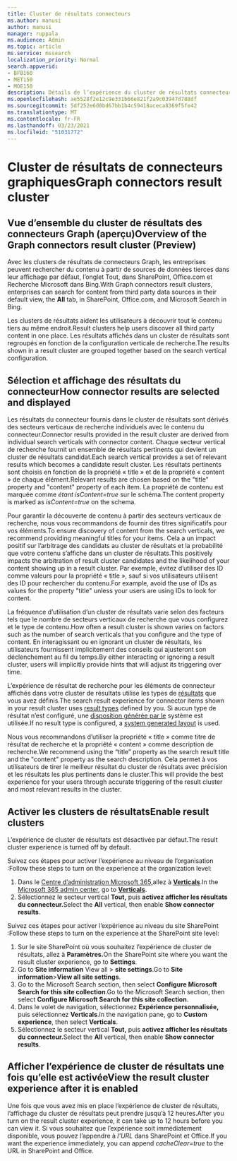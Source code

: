 ```yaml
---
title: Cluster de résultats connecteurs
ms.author: manusi
author: manusi
manager: ruppala
ms.audience: Admin
ms.topic: article
ms.service: mssearch
localization_priority: Normal
search.appverid:
- BFB160
- MET150
- MOE150
description: Détails de l’expérience du cluster de résultats connecteurs
ms.openlocfilehash: ae5528f2e12c9e331b66e821f2a9c03947d788df
ms.sourcegitcommit: 5df252e6d0bd67bb1b4c59418aceca8369f5fe42
ms.translationtype: MT
ms.contentlocale: fr-FR
ms.lasthandoff: 03/23/2021
ms.locfileid: "51031772"
---
```

# <a name="graph-connectors-result-cluster"></a><span data-ttu-id="87075-103">Cluster de résultats de connecteurs graphiques</span><span class="sxs-lookup"><span data-stu-id="87075-103">Graph connectors result cluster</span></span>

## <a name="overview-of-the-graph-connectors-result-cluster-preview"></a><span data-ttu-id="87075-104">Vue d’ensemble du cluster de résultats des connecteurs Graph (aperçu)</span><span class="sxs-lookup"><span data-stu-id="87075-104">Overview of the Graph connectors result cluster (Preview)</span></span>  

<span data-ttu-id="87075-105">Avec les clusters de résultats de connecteurs Graph, les entreprises peuvent  rechercher du contenu à partir de sources de données tierces dans leur affichage par défaut, l’onglet Tout, dans SharePoint, Office.com et Recherche Microsoft dans Bing.</span><span class="sxs-lookup"><span data-stu-id="87075-105">With Graph connectors result clusters, enterprises can search for content from third party data sources in their default view, the **All** tab, in SharePoint, Office.com, and Microsoft Search in Bing.</span></span>

<span data-ttu-id="87075-106">Les clusters de résultats aident les utilisateurs à découvrir tout le contenu tiers au même endroit.</span><span class="sxs-lookup"><span data-stu-id="87075-106">Result clusters help users discover all third party content in one place.</span></span> <span data-ttu-id="87075-107">Les résultats affichés dans un cluster de résultats sont regroupés en fonction de la configuration verticale de recherche.</span><span class="sxs-lookup"><span data-stu-id="87075-107">The results shown in a result cluster are grouped together based on the search vertical configuration.</span></span>

## <a name="how-connector-results-are-selected-and-displayed"></a><span data-ttu-id="87075-108">Sélection et affichage des résultats du connecteur</span><span class="sxs-lookup"><span data-stu-id="87075-108">How connector results are selected and displayed</span></span>

<span data-ttu-id="87075-109">Les résultats du connecteur fournis dans le cluster de résultats sont dérivés des secteurs verticaux de recherche individuels avec le contenu du connecteur.</span><span class="sxs-lookup"><span data-stu-id="87075-109">Connector results provided in the result cluster are derived from individual search verticals with connector content.</span></span> <span data-ttu-id="87075-110">Chaque secteur vertical de recherche fournit un ensemble de résultats pertinents qui devient un cluster de résultats candidat.</span><span class="sxs-lookup"><span data-stu-id="87075-110">Each search vertical provides a set of relevant results which becomes a candidate result cluster.</span></span> <span data-ttu-id="87075-111">Les résultats pertinents sont choisis en fonction de la propriété « title » et de la propriété « content » de chaque élément.</span><span class="sxs-lookup"><span data-stu-id="87075-111">Relevant results are chosen based on the "title" property and "content" property of each item.</span></span> <span data-ttu-id="87075-112">La propriété de contenu est marquée comme *étant isContent=true* sur le schéma.</span><span class="sxs-lookup"><span data-stu-id="87075-112">The content property is marked as *isContent=true* on the schema.</span></span>

<span data-ttu-id="87075-113">Pour garantir la découverte de contenu à partir des secteurs verticaux de recherche, nous vous recommandons de fournir des titres significatifs pour vos éléments.</span><span class="sxs-lookup"><span data-stu-id="87075-113">To ensure discovery of content from the search verticals, we recommend providing meaningful titles for your items.</span></span> <span data-ttu-id="87075-114">Cela a un impact positif sur l’arbitrage des candidats au cluster de résultats et la probabilité que votre contenu s’affiche dans un cluster de résultats.</span><span class="sxs-lookup"><span data-stu-id="87075-114">This positively impacts the arbitration of result cluster candidates and the likelihood of your content showing up in a result cluster.</span></span> <span data-ttu-id="87075-115">Par exemple, évitez d’utiliser des ID comme valeurs pour la propriété « title », sauf si vos utilisateurs utilisent des ID pour rechercher du contenu.</span><span class="sxs-lookup"><span data-stu-id="87075-115">For example, avoid the use of IDs as values for the property "title" unless your users are using IDs to look for content.</span></span>

<span data-ttu-id="87075-116">La fréquence d’utilisation d’un cluster de résultats varie selon des facteurs tels que le nombre de secteurs verticaux de recherche que vous configurez et le type de contenu.</span><span class="sxs-lookup"><span data-stu-id="87075-116">How often a result cluster is shown varies on factors such as the number of search verticals that you configure and the type of content.</span></span> <span data-ttu-id="87075-117">En interagissant ou en ignorant un cluster de résultats, les utilisateurs fournissent implicitement des conseils qui ajusteront son déclenchement au fil du temps.</span><span class="sxs-lookup"><span data-stu-id="87075-117">By either interacting or ignoring a result cluster, users will implicitly provide hints that will adjust its triggering over time.</span></span>

<span data-ttu-id="87075-118">L’expérience de résultat de recherche pour les éléments de connecteur affichés dans votre cluster de résultats utilise les types de [résultats](./customize-search-page.md#create-your-own-result-type) que vous avez définis.</span><span class="sxs-lookup"><span data-stu-id="87075-118">The search result experience for connector items shown in your result cluster uses [result types](./customize-search-page.md#create-your-own-result-type) defined by you.</span></span> <span data-ttu-id="87075-119">Si aucun type de résultat n’est configuré, une [disposition générée par le](./customize-search-page.md#default-search-result-layout) système est utilisée.</span><span class="sxs-lookup"><span data-stu-id="87075-119">If no result type is configured, a [system generated layout](./customize-search-page.md#default-search-result-layout) is used.</span></span> 

<span data-ttu-id="87075-120">Nous vous recommandons d’utiliser la propriété « title » comme titre de résultat de recherche et la propriété « content » comme description de recherche.</span><span class="sxs-lookup"><span data-stu-id="87075-120">We recommend using the “title” property as the search result title and the "content" property as the search description.</span></span> <span data-ttu-id="87075-121">Cela permet à vos utilisateurs de tirer le meilleur résultat du cluster de résultats avec précision et les résultats les plus pertinents dans le cluster.</span><span class="sxs-lookup"><span data-stu-id="87075-121">This will provide the best experience for your users through accurate triggering of the result cluster and most relevant results in the cluster.</span></span> 

## <a name="enable-result-clusters"></a><span data-ttu-id="87075-122">Activer les clusters de résultats</span><span class="sxs-lookup"><span data-stu-id="87075-122">Enable result clusters</span></span>
  
<span data-ttu-id="87075-123">L’expérience de cluster de résultats est désactivée par défaut.</span><span class="sxs-lookup"><span data-stu-id="87075-123">The result cluster experience is turned off by default.</span></span>  

<span data-ttu-id="87075-124">Suivez ces étapes pour activer l’expérience au niveau de l’organisation :</span><span class="sxs-lookup"><span data-stu-id="87075-124">Follow these steps to turn on the experience at the organization level:</span></span>

1. <span data-ttu-id="87075-125">Dans le [Centre d’administration Microsoft 365,](https://admin.microsoft.com)allez à [**Verticals**](https://admin.microsoft.com/Adminportal/Home#/MicrosoftSearch/verticals).</span><span class="sxs-lookup"><span data-stu-id="87075-125">In the [Microsoft 365 admin center](https://admin.microsoft.com), go to [**Verticals**](https://admin.microsoft.com/Adminportal/Home#/MicrosoftSearch/verticals).</span></span>
2. <span data-ttu-id="87075-126">Sélectionnez le secteur vertical **Tout,** puis **activez afficher les résultats du connecteur.**</span><span class="sxs-lookup"><span data-stu-id="87075-126">Select  the **All** vertical, then enable **Show connector results**.</span></span> 


<span data-ttu-id="87075-127">Suivez ces étapes pour activer l’expérience au niveau du site SharePoint :</span><span class="sxs-lookup"><span data-stu-id="87075-127">Follow these steps to turn on the experience at the SharePoint site level:</span></span>

1. <span data-ttu-id="87075-128">Sur le site SharePoint où vous souhaitez l’expérience de cluster de résultats, allez à **Paramètres.**</span><span class="sxs-lookup"><span data-stu-id="87075-128">On the SharePoint site where you want the result cluster experience, go to **Settings**.</span></span>
2. <span data-ttu-id="87075-129">Go to **Site information** View all > **site settings**.</span><span class="sxs-lookup"><span data-stu-id="87075-129">Go to **Site information**>**View all site settings**.</span></span>
3. <span data-ttu-id="87075-130">Go to the Microsoft Search section, then select **Configure Microsoft Search for this site collection**.</span><span class="sxs-lookup"><span data-stu-id="87075-130">Go to the Microsoft Search section, then select **Configure Microsoft Search for this site collection**.</span></span>
4. <span data-ttu-id="87075-131">Dans le volet de navigation, sélectionnez **Expérience personnalisée,** puis sélectionnez **Verticals**.</span><span class="sxs-lookup"><span data-stu-id="87075-131">In the navigation pane, go to **Custom experience**, then select **Verticals**.</span></span>
5. <span data-ttu-id="87075-132">Sélectionnez le secteur vertical **Tout,** puis **activez afficher les résultats du connecteur.**</span><span class="sxs-lookup"><span data-stu-id="87075-132">Select the **All** vertical, then enable **Show connector results**.</span></span>

## <a name="view-the-result-cluster-experience-after-it-is-enabled"></a><span data-ttu-id="87075-133">Afficher l’expérience de cluster de résultats une fois qu’elle est activée</span><span class="sxs-lookup"><span data-stu-id="87075-133">View the result cluster experience after it is enabled</span></span>

<span data-ttu-id="87075-134">Une fois que vous avez mis en place l’expérience de cluster de résultats, l’affichage du cluster de résultats peut prendre jusqu’à 12 heures.</span><span class="sxs-lookup"><span data-stu-id="87075-134">After you turn on the result cluster experience, it can take up to 12 hours before you can view it.</span></span> <span data-ttu-id="87075-135">Si vous souhaitez que l’expérience soit immédiatement disponible, vous pouvez l’appendre à *l’URL* dans SharePoint et Office.</span><span class="sxs-lookup"><span data-stu-id="87075-135">If you want the experience immediately, you can append *cacheClear=true* to the URL in SharePoint and Office.</span></span>
